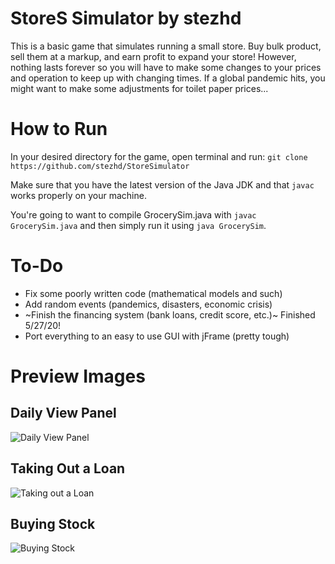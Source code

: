 # StoreS Simulator by stezhd
This is a basic game that simulates running a small store. Buy bulk product, sell them at a markup, and earn profit to expand your store! However, nothing lasts forever so you will have to make some changes to your prices and operation to keep up with changing times. If a global pandemic hits, you might want to make some adjustments for toilet paper prices...

# How to Run
In your desired directory for the game, open terminal and run:
`git clone https://github.com/stezhd/StoreSimulator`

Make sure that you have the latest version of the Java JDK and that `javac` works properly on your machine.

You're going to want to compile GrocerySim.java with `javac GrocerySim.java` and then simply run it using `java GrocerySim`.

# To-Do
* Fix some poorly written code (mathematical models and such)
* Add random events (pandemics, disasters, economic crisis)
* ~Finish the financing system (bank loans, credit score, etc.)~ Finished 5/27/20!
* Port everything to an easy to use GUI with jFrame (pretty tough)

# Preview Images
## Daily View Panel
![Daily View Panel](https://i.imgur.com/m6GaZTu.png)
## Taking Out a Loan
![Taking out a Loan](https://i.imgur.com/BZyklUk.png)
## Buying Stock
![Buying Stock](https://i.imgur.com/zGXJ75j.png)
